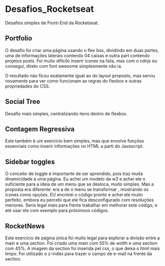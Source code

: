 # Desafios_Rocketseat
Desafios simples  de Front-End  da Rocketseat. 


## Portfolio 
O desafio foi criar uma página usando o flex box, dividindo em duas partes, uma de informações laterais contendo 04 caixas 
e outra part contendo projetos posts. Foi muito difícilo inserir icones na lista, mas com o cdnjs eu consegui, direto com 
font awesome simplesmente não ia.  

O resultado não ficou exatamente igual ao do layout proposto, mas serviu novamente para ver como funcionam as regras do 
flexbox e outras propriedades do CSS.

## Social Tree
Desafio mais simples, centralizando itens dentro de flexbox.

## Contagem Regressiva

Este também é um exercício bem simples, mas que envolve funções essenciais como inserir informações no HTML a parti do Javascript.


## Sidebar toggles

O conceito de toggle é importante de ser aprendido, pois traz muita dinamicidade a uma página. 
Eu achei um modelo da w3 e achei ele o suficiente para a ideia de um menu que se desloca, muito simples.
Mas a proposta era diferente: era a de o menu se transformar , mostrando os ícones como opções.
EU encntrei o código pronto e achei ele muito perfeito, embora eu percebi que ele fica desconfigurado com resoluções menores. 
Seria legal mais para frente trabalhar em melhorar este código, e até usar ele com  exemplo para próximoos códigos.

## RocketNews

Este exercício de página única foi muito legal para explorar a divisão entre a main e
uma section. Foi criado uma main com 55% de width e uma section com 45%.
A imagem da section foi inserida pel css, o que deixa o html mais limpo. 
Foi utilizado o z-index para trazer o campo de e-mail na frente da section.

